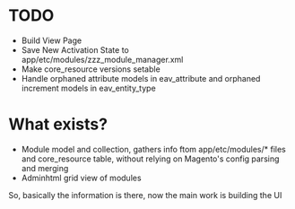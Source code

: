 
TODO
====

* Build View Page
* Save New Activation State to app/etc/modules/zzz_module_manager.xml
* Make core_resource versions setable
* Handle orphaned attribute models in eav_attribute and orphaned increment models in eav_entity_type

What exists?
============
* Module model and collection, gathers info ftom app/etc/modules/* files and core_resource table, without relying on Magento's config parsing and merging
* Adminhtml grid view of modules

So, basically the information is there, now the main work is building the UI

